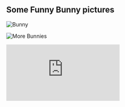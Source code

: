 ## Some Funny Bunny pictures

![Bunny](https://pin.it/5JbuVXl)


![More Bunnies](https://pin.it/6IdHQEV)


![Link to next page](https://github.com/lgwggh/All-About-Me/blob/main/page4.md)

